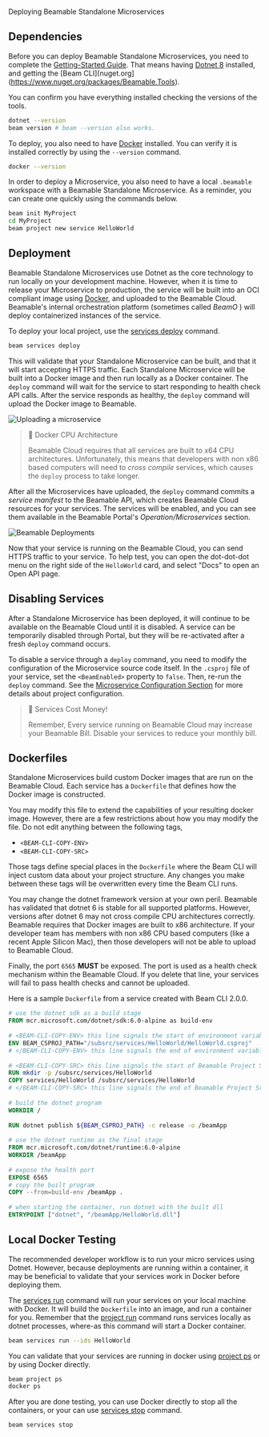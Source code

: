 Deploying Beamable Standalone Microservices


## Dependencies

Before you can deploy Beamable Standalone Microservices, you need to complete the [Getting-Started Guide](doc:cli-guide-getting-started). That means having [Dotnet 8](https://dotnet.microsoft.com/en-us/download/dotnet/8.0) installed, and getting the [Beam CLI](nuget.org](https://www.nuget.org/packages/Beamable.Tools). 

You can confirm you have everything installed checking the versions of the tools.
```sh
dotnet --version
beam version # beam --version also works.
```

To deploy, you also need to have [Docker](https://www.docker.com/products/docker-desktop/) installed. You can verify it is installed correctly by using the `--version` command.
```sh
docker --version
```

In order to deploy a Microservice, you also need to have a local `.beamable` workspace with a Beamable Standalone Microservice. As a reminder, you can create one quickly using the commands below.
```sh
beam init MyProject
cd MyProject
beam project new service HelloWorld
```

## Deployment

Beamable Standalone Microservices use Dotnet as the core technology to run locally on your development machine. However, when it is time to release your Microservice to production, the service will be built into an OCI compliant image using [Docker](https://www.docker.com/products/docker-desktop/), and uploaded to the Beamable Cloud. Beamable's internal orchestration platform (sometimes called _BeamO_ ) will deploy containerized instances of the service. 

To deploy your local project, use the [services deploy](doc:cli-services-deploy) command.
```sh
beam services deploy
```

This will validate that your Standalone Microservice can be built, and that it will start accepting HTTPS traffic. Each Standalone Microservice will be built into a Docker image and then run locally as a Docker container. The `deploy` command will wait for the service to start responding to health check API calls. After the service responds as healthy, the `deploy` command will upload the Docker image to Beamable. 

![Uploading a microservice](https://files.readme.io/4a8f62b-image.png)


> 📘 Docker CPU Architecture
>
> Beamable Cloud requires that all services are built to x64 CPU architectures. Unfortunately, this means that developers with non x86 based computers will need to _cross compile_ services, which causes the `deploy` process to take longer. 

After all the Microservices have uploaded, the `deploy` command commits a _service manifest_ to the Beamable API, which creates Beamable Cloud resources for your services. The services will be enabled, and you can see them available in the Beamable Portal's _Operation/Microservices_ section.

![Beamable Deployments](https://files.readme.io/55ee363-image.png)

Now that your service is running on the Beamable Cloud, you can send HTTPS traffic to your service. To help test, you can open the dot-dot-dot menu on the right side of the `HelloWorld`
 card, and select "Docs" to open an Open API page.

## Disabling Services

After a Standalone Microservice has been deployed, it will continue to be available on the Beamable Cloud until it is disabled. A service can be temporarily disabled through Portal, but they will be re-activated after a fresh `deploy` command occurs. 

To disable a service through a `deploy` command, you need to modify the configuration of the Microservice source code itself. In the `.csproj` file of your service, set the `<BeamEnabled>` property to `false`. Then, re-run the `deploy` command. See the [Microservice Configuration Section](doc:cli-guide-microservice-configuration) for more details about project configuration. 

> 📘 Services Cost Money! 
>
> Remember, Every service running on Beamable Cloud may increase your Beamable Bill. Disable your services to reduce your monthly bill.

## Dockerfiles

Standalone Microservices build custom Docker images that are run on the Beamable Cloud. Each service has a `Dockerfile` that defines how the Docker image is constructed. 

You may modify this file to extend the capabilities of your resulting docker image. However, there are a few restrictions about how you may modify the file. Do not edit anything between the following tags, 
- `<BEAM-CLI-COPY-ENV>`
- `<BEAM-CLI-COPY-SRC>` 

Those tags define special places in the `Dockerfile` where the Beam CLI will inject custom data about your project structure. Any changes you make between these tags will be overwritten every time the Beam CLI runs.  

You may change the dotnet framework version at your own peril. Beamable has validated that dotnet 6 is stable for all supported platforms. However, versions after dotnet 6 may not cross compile CPU architectures correctly. Beamable requires that Docker images are built to x86 architecture. If your developer team has members with non x86 CPU based computers (like a recent Apple Silicon Mac), then those developers will not be able to upload to Beamable Cloud.

Finally, the port `6565` **MUST** be exposed. The port is used as a health check mechanism within the Beamable Cloud. If you delete that line, your services will fail to pass health checks and cannot be uploaded. 

Here is a sample `Dockerfile` from a service created with Beam CLI 2.0.0.

```Dockerfile
# use the dotnet sdk as a build stage  
FROM mcr.microsoft.com/dotnet/sdk:6.0-alpine as build-env  
  
# <BEAM-CLI-COPY-ENV> this line signals the start of environment variables copies into the built container. Do not remove it. This will be overwritten every time a variable changes in the execution of the CLI.  
ENV BEAM_CSPROJ_PATH="/subsrc/services/HelloWorld/HelloWorld.csproj"  
# </BEAM-CLI-COPY-ENV> this line signals the end of environment variables copies into the built container. Do not remove it.  
  
# <BEAM-CLI-COPY-SRC> this line signals the start of Beamable Project Src copies into the built container. Do not remove it. The content between here and the closing tag will change anytime the Beam CLI modifies dependencies.  
RUN mkdir -p /subsrc/services/HelloWorld  
COPY services/HelloWorld /subsrc/services/HelloWorld  
# </BEAM-CLI-COPY-SRC> this line signals the end of Beamable Project Src copies. Do not remove it.  
  
# build the dotnet program  
WORKDIR /  
  
RUN dotnet publish ${BEAM_CSPROJ_PATH} -c release -o /beamApp  
  
# use the dotnet runtime as the final stage  
FROM mcr.microsoft.com/dotnet/runtime:6.0-alpine  
WORKDIR /beamApp  
  
# expose the health port  
EXPOSE 6565   
# copy the built program  
COPY --from=build-env /beamApp .  
  
# when starting the container, run dotnet with the built dll  
ENTRYPOINT ["dotnet", "/beamApp/HelloWorld.dll"]  
```


## Local Docker Testing

The recommended developer workflow is to run your micro services using Dotnet. However, because deployments are running within a container, it may be beneficial to validate that your services work in Docker before deploying them. 

The [services run](doc:cli-services-run) command will run your services on your local machine with Docker. It will build the `Dockerfile` into an image, and run a container for you. Remember that the [project run](doc:cli-project-run) command runs services locally as dotnet processes, where-as this command will start a Docker container. 

```sh
beam services run --ids HelloWorld
```

You can validate that your services are running in docker using [project ps](doc:cli-project-ps) or by using Docker directly.

```sh
beam project ps 
docker ps
```

After you are done testing, you can use Docker directly to stop all the containers, or your can use [services stop](doc:cli-services-stop) command. 

```sh
beam services stop
```